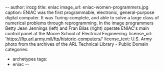 --
author: irozg
title: eniac
image_url: eniac-women-programmers.jpg
caption: ENIAC was the first programmable, electronic, general-purpose digital computer. It was Turing-complete, and able to solve a large class of numerical problems through reprogramming. In the image programmers Betty Jean Jennings (left) and Fran Bilas (right) operate ENIAC's main control panel at the Moore School of Electrical Engineering.
license_url: 'https://ftp.arl.army.mil/ftp/historic-computers/'
license_text: U.S. Army photo from the archives of the ARL Technical Library - Public Domain
categories: 
  - archetypes
tags:
  - eniac
--
